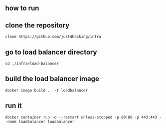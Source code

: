 ## how to run

## clone the repository
`clone https://github.com/just4hacking/infra`

## go to load balancer directory
`cd ./infra/load-balancer`

## build the load balancer image
`docker image build .  -t loadbalancer`

## run it
`docker container run -d --restart unless-stopped -p 80:80 -p 443:443 --name loadbalancer loadbalancer`